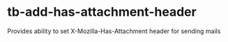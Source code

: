 tb-add-has-attachment-header
============================

Provides ability to set X-Mozilla-Has-Attachment header for sending mails
